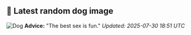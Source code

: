 ## 🐶 Latest random dog image
![Dog](https://images.dog.ceo/breeds/terrier-norfolk/n02094114_3036.jpg)
**Advice:** "The best sex is fun."
*Updated: 2025-07-30 18:51 UTC*
